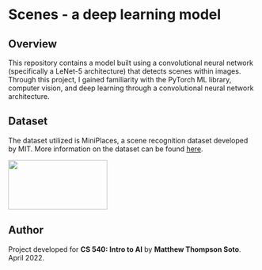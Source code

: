 # Scenes - a deep learning model
## Overview
This repository contains a model built using a convolutional neural network (specifically a LeNet-5 architecture) that detects scenes within images. Through this project, I gained familiarity with the PyTorch ML library, computer vision, and deep learning through a convolutional neural network architecture.

## Dataset
The dataset utilized is MiniPlaces, a scene recognition dataset developed by MIT. More information on the dataset can be found [here](https://github.com/CSAILVision/miniplaces).

<img src="miniplaces.png" width="200" height="100">

## Author
Project developed for **CS 540: Intro to AI** by **Matthew Thompson Soto**. April 2022. 
